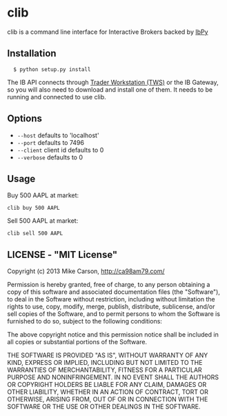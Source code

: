 # clib

clib is a command line interface for Interactive Brokers backed by [IbPy](https://github.com/blampe/IbPy)

## Installation

	  $ python setup.py install

The IB API connects through [Trader Workstation (TWS)](http://www.interactivebrokers.com/en/?f=tws) or the IB Gateway, so you will also need to download and install one of them.  It needs to be running and connected to use clib.

## Options
  
  - `--host` defaults to 'localhost'
  - `--port` defaults to 7496
  - `--client` client id defaults to 0
  - `--verbose` defaults to 0

## Usage

Buy 500 AAPL at market:

	clib buy 500 AAPL
	
Sell 500 AAPL at market:

	clib sell 500 AAPL

## LICENSE - "MIT License"

Copyright (c) 2013 Mike Carson, http://ca98am79.com/

Permission is hereby granted, free of charge, to any person
obtaining a copy of this software and associated documentation
files (the "Software"), to deal in the Software without
restriction, including without limitation the rights to use,
copy, modify, merge, publish, distribute, sublicense, and/or sell
copies of the Software, and to permit persons to whom the
Software is furnished to do so, subject to the following
conditions:

The above copyright notice and this permission notice shall be
included in all copies or substantial portions of the Software.

THE SOFTWARE IS PROVIDED "AS IS", WITHOUT WARRANTY OF ANY KIND,
EXPRESS OR IMPLIED, INCLUDING BUT NOT LIMITED TO THE WARRANTIES
OF MERCHANTABILITY, FITNESS FOR A PARTICULAR PURPOSE AND
NONINFRINGEMENT. IN NO EVENT SHALL THE AUTHORS OR COPYRIGHT
HOLDERS BE LIABLE FOR ANY CLAIM, DAMAGES OR OTHER LIABILITY,
WHETHER IN AN ACTION OF CONTRACT, TORT OR OTHERWISE, ARISING
FROM, OUT OF OR IN CONNECTION WITH THE SOFTWARE OR THE USE OR
OTHER DEALINGS IN THE SOFTWARE.
